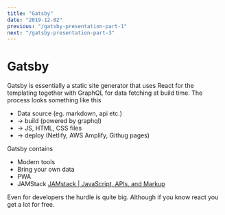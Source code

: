 ```yaml
---
title: "Gatsby"
date: "2019-12-02"
previous: "/gatsby-presentation-part-1"
next: "/gatsby-presentation-part-3"
---
```


# Gatsby

Gatsby is essentially a static site generator that uses React for the templating together with GraphQL for data fetching at build time.
The process looks something like this

- Data source (eg. markdown, api etc.)
- -> build (powered by graphql)
- -> JS, HTML, CSS files
- -> deploy (Netlify, AWS Amplify, Githug pages)

Gatsby contains

- Modern tools
- Bring your own data
- PWA
- JAMStack [JAMstack | JavaScript, APIs, and Markup](https://jamstack.org/)

Even for developers the hurdle is quite big. Although if you know react you get a lot for free.
